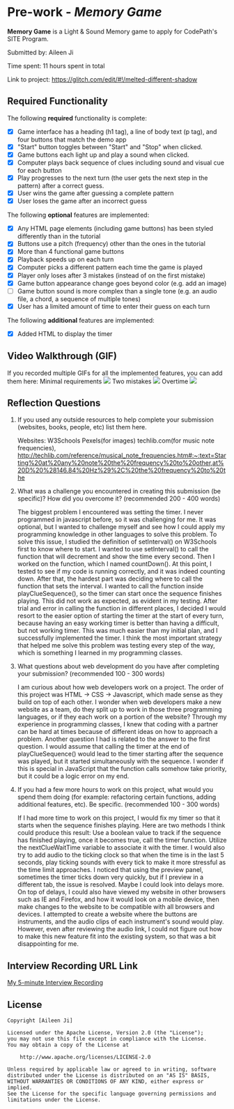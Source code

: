 # Pre-work - _Memory Game_

**Memory Game** is a Light & Sound Memory game to apply for CodePath's SITE Program.

Submitted by: Aileen Ji

Time spent: 11 hours spent in total

Link to project: https://glitch.com/edit/#!/melted-different-shadow

## Required Functionality

The following **required** functionality is complete:

- [x] Game interface has a heading (h1 tag), a line of body text (p tag), and four buttons that match the demo app
- [x] "Start" button toggles between "Start" and "Stop" when clicked.
- [x] Game buttons each light up and play a sound when clicked.
- [x] Computer plays back sequence of clues including sound and visual cue for each button
- [x] Play progresses to the next turn (the user gets the next step in the pattern) after a correct guess.
- [x] User wins the game after guessing a complete pattern
- [x] User loses the game after an incorrect guess

The following **optional** features are implemented:

- [x] Any HTML page elements (including game buttons) has been styled differently than in the tutorial
- [x] Buttons use a pitch (frequency) other than the ones in the tutorial
- [x] More than 4 functional game buttons
- [x] Playback speeds up on each turn
- [x] Computer picks a different pattern each time the game is played
- [x] Player only loses after 3 mistakes (instead of on the first mistake)
- [x] Game button appearance change goes beyond color (e.g. add an image)
- [ ] Game button sound is more complex than a single tone (e.g. an audio file, a chord, a sequence of multiple tones)
- [x] User has a limited amount of time to enter their guess on each turn

The following **additional** features are implemented:

- [x] Added HTML to display the timer

## Video Walkthrough (GIF)

If you recorded multiple GIFs for all the implemented features, you can add them here:
Minimal requirements
![](https://cdn.glitch.global/f6a836a5-1936-4b1d-8a79-93555fd508da/min_requirements.gif?v=1648600286818)
Two mistakes
![](https://cdn.glitch.global/f6a836a5-1936-4b1d-8a79-93555fd508da/overtime.gif?v=1648600338290)
Overtime
![](https://cdn.glitch.global/f6a836a5-1936-4b1d-8a79-93555fd508da/two_mistakes.gif?v=1648600344618)

## Reflection Questions

1. If you used any outside resources to help complete your submission (websites, books, people, etc) list them here.

   Websites:
   W3Schools
   Pexels(for images)
   techlib.com(for music note frequencies), http://techlib.com/reference/musical_note_frequencies.htm#:~:text=Starting%20at%20any%20note%20the%20frequency%20to%20other,at%20D%20%28146.84%20Hz%29%2C%20the%20frequency%20to%20the

2. What was a challenge you encountered in creating this submission (be specific)? How did you overcome it? (recommended 200 - 400 words)

   The biggest problem I encountered was setting the timer. I never programmed in javascript before, so it was challenging for me. It was optional, but I wanted to challenge myself and see how I could apply my programming knowledge in other languages to solve this problem. To solve this issue, I studied the definition of setInterval() on W3Schools first to know where to start. I wanted to use setInterval() to call the function that will decrement and show the time every second. Then I worked on the function, which I named countDown(). At this point, I tested to see if my code is running correctly, and it was indeed counting down. After that, the hardest part was deciding where to call the function that sets the interval. I wanted to call the function inside playClueSequence(), so the timer can start once the sequence finishes playing. This did not work as expected, as evident in my testing. After trial and error in calling the function in different places, I decided I would resort to the easier option of starting the timer at the start of every turn, because having an easy working timer is better than having a difficult, but not working timer. This was much easier than my initial plan, and I successfully implemented the timer. I think the most important strategy that helped me solve this problem was testing every step of the way, which is something I learned in my programming classes.

3. What questions about web development do you have after completing your submission? (recommended 100 - 300 words)

   I am curious about how web developers work on a project. The order of this project was HTML -> CSS -> Javascript, which made sense as they build on top of each other. I wonder when web developers make a new website as a team, do they split up to work in those three programming languages, or if they each work on a portion of the website? Through my experience in programming classes, I knew that coding with a partner can be hard at times because of different ideas on how to approach a problem.
   Another question I had is related to the answer to the first question. I would assume that calling the timer at the end of playClueSequence() would lead to the timer starting after the sequence was played, but it started simultaneously with the sequence. I wonder if this is special in JavaScript that the function calls somehow take priority, but it could be a logic error on my end.

4. If you had a few more hours to work on this project, what would you spend them doing (for example: refactoring certain functions, adding additional features, etc). Be specific. (recommended 100 - 300 words)

   If I had more time to work on this project, I would fix my timer so that it starts when the sequence finishes playing. Here are two methods I think could produce this result:
   Use a boolean value to track if the sequence has finished playing, once it becomes true, call the timer function.
   Utilize the nextClueWaitTime variable to associate it with the timer.
   I would also try to add audio to the ticking clock so that when the time is in the last 5 seconds, play ticking sounds with every tick to make it more stressful as the time limit approaches.
   I noticed that using the preview panel, sometimes the timer ticks down very quickly, but if I preview in a different tab, the issue is resolved. Maybe I could look into delays more.
   On top of delays, I could also have viewed my website in other browsers such as IE and Firefox, and how it would look on a mobile device, then make changes to the website to be compatible with all browsers and devices.
   I attempted to create a website where the buttons are instruments, and the audio clips of each instrument's sound would play. However, even after reviewing the audio link, I could not figure out how to make this new feature fit into
   the existing system, so that was a bit disappointing for me.

## Interview Recording URL Link

[My 5-minute Interview Recording](https://loom.com/share/002ac26b717d411daf9ff4dd1d7179e0)

## License

    Copyright [Aileen Ji]

    Licensed under the Apache License, Version 2.0 (the "License");
    you may not use this file except in compliance with the License.
    You may obtain a copy of the License at

        http://www.apache.org/licenses/LICENSE-2.0

    Unless required by applicable law or agreed to in writing, software
    distributed under the License is distributed on an "AS IS" BASIS,
    WITHOUT WARRANTIES OR CONDITIONS OF ANY KIND, either express or implied.
    See the License for the specific language governing permissions and
    limitations under the License.
